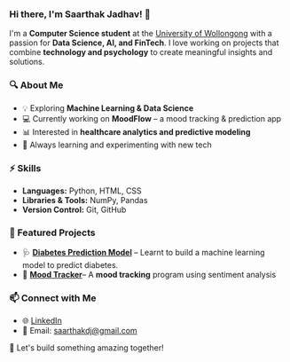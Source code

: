 ### Hi there, I'm Saarthak Jadhav! 👋

I'm a **Computer Science student** at the [University of Wollongong](https://www.uow.edu.au/) with a passion for **Data Science, AI, and FinTech**. I love working on projects that combine **technology and psychology** to create meaningful insights and solutions.

### 🔍 About Me
- 💡 Exploring **Machine Learning & Data Science**
- 💻 Currently working on **MoodFlow** – a mood tracking & prediction app
- 📊 Interested in **healthcare analytics and predictive modeling**
- 🚀 Always learning and experimenting with new tech

### ⚡ Skills
- **Languages:** Python, HTML, CSS
- **Libraries & Tools:** NumPy, Pandas
- **Version Control:** Git, GitHub

### 📌 Featured Projects
- 🩺 [**Diabetes Prediction Model**]([https://github.com/sjv24/diabetes-prediction]) – Learnt to build a machine learning model to predict diabetes.
- 🌟 [**Mood Tracker**]([https://github.com/sjv24/mood-tracker])– A **mood tracking** program using sentiment analysis

### 📫 Connect with Me
- 🌐 [LinkedIn](https://linkedin.com/in/sj42)
- 📧 Email: [saarthakdj@gmail.com](mailto:saarthakdj@gmail.com)

🚀 Let's build something amazing together!
